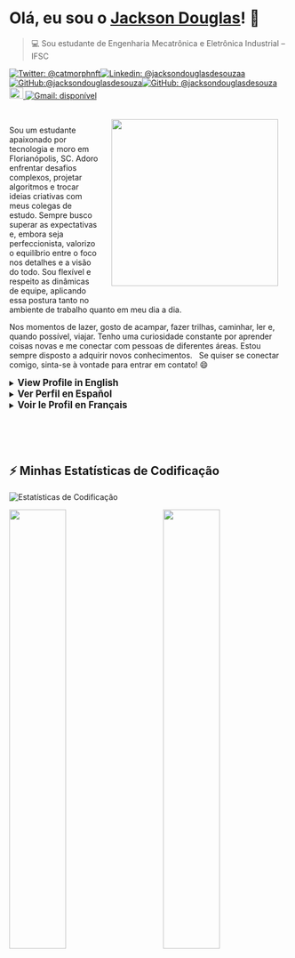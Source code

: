 # Olá, eu sou o [Jackson Douglas](https://availchet.github.io)! 👋

> 💻 Sou estudante de Engenharia Mecatrônica e Eletrônica Industrial – IFSC

<p><a href="https://twitter.com/catmorphnft"><img src="https://img.shields.io/twitter/follow/catmorphnft?style=social" alt="Twitter: @catmorphnft"></a><a href="https://www.linkedin.com/in/jacksondouglasdesouzaa"><img src="https://img.shields.io/badge/-jackson%20Douglas-blue?style=flat-square&amp;logo=Linkedin&amp;logoColor=white&amp;link=https://www.linkedin.com/in/jacksondouglasdesouzaa/" alt="Linkedin: @jacksondouglasdesouzaa">
</a><a href="https://github.com/jacksondouglasdesouza"><img src="https://img.shields.io/github/followers/jacksondouglasdesouza?label=follow&amp;style=social" alt="GitHub:@jacksondouglasdesouza"></a><a href="https://github.com/jacksondouglasdesouza"><img src="https://img.shields.io/github/followers/jacksondouglasdesouza?label=follow&amp;style=social" alt="GitHub: @jacksondouglasdesouza"></a><a href="https://dev.to/jacksondouglasdesouzaa"><img src="https://d2fltix0v2e0sb.cloudfront.net/dev-badge.svg" alt="Perfil DEV de jacksondouglasdesouzaa" height="20" width="25">
</a><a href="mailto:jacksondouglasdesouza@gmail.com"><img src="https://img.shields.io/badge/Gmail-jacksondouglasdesouza-red" alt="Gmail: disponível"></a>

<!-- -->

<div align="left">

<img src="https://github.com/user-attachments/assets/29d9766d-13ee-45c7-922e-30033db648d9" width="300" align="right" style="padding: 20px;">
&nbsp;

Sou um estudante apaixonado por tecnologia e moro em Florianópolis, SC. Adoro enfrentar desafios complexos, projetar algoritmos e trocar ideias criativas com meus colegas de estudo. Sempre busco superar as expectativas e, embora seja perfeccionista, valorizo o equilíbrio entre o foco nos detalhes e a visão do todo. Sou flexível e respeito as dinâmicas de equipe, aplicando essa postura tanto no ambiente de trabalho quanto em meu dia a dia.

Nos momentos de lazer, gosto de acampar, fazer trilhas, caminhar, ler e, quando possível, viajar. Tenho uma curiosidade constante por aprender coisas novas e me conectar com pessoas de diferentes áreas. Estou sempre disposto a adquirir novos conhecimentos.
&nbsp;
Se quiser se conectar comigo, sinta-se à vontade para entrar em contato! 😄

<details>
  <summary><strong style="font-size: larger;">View Profile in English</strong></summary>

**Hello! I’m Jackson Douglas! 👋**

💻 I’m a student of Systems Analysis and Development – PUCPR

I live in Florianópolis, SC, and have a passion for technology. I enjoy tackling challenging problems, designing algorithms, and discussing creative ideas with my study peers. I always strive to exceed expectations, and although I am a perfectionist, I value the balance between focusing on details and seeing the bigger picture. I’m flexible and respect team dynamics, applying this approach both in the workplace and in my daily life.

In my free time, I like camping, hiking, walking, reading, and when possible, traveling. I have a constant curiosity for learning new things and connecting with people from different fields. I’m always eager to acquire new knowledge.

Feel free to connect with me if you’d like! 😄

</details>

<!-- -->

<details>
  <summary><strong style="font-size: larger;">Ver Perfil en Español</strong></summary>

**¡Hola! Soy Jackson Douglas! 👋**

💻 Soy estudiante de Análisis y Desarrollo de Sistemas – PUCPR

Vivo en Florianópolis, SC, y tengo una gran pasión por la tecnología. Disfruto enfrentar problemas desafiantes, diseñar algoritmos y discutir ideas creativas con mis compañeros de estudio. Siempre me esfuerzo por superar las expectativas, y aunque soy perfeccionista, valoro el equilibrio entre enfocarme en los detalles y ver el panorama general. Soy flexible y respeto la dinámica de equipo, aplicando este enfoque tanto en el lugar de trabajo como en mi vida diaria.

En mi tiempo libre, me gusta acampar, hacer senderismo, caminar, leer y, cuando es posible, viajar. Tengo una curiosidad constante por aprender cosas nuevas y conectar con personas de diferentes campos. Siempre estoy ansioso por adquirir nuevos conocimientos.

¡No dudes en conectar conmigo si lo deseas! 😄

</details>

<!-- -->

<details>
  <summary><strong style="font-size: larger;">Voir le Profil en Français</strong></summary>

**Bonjour ! Je suis Jackson Douglas ! 👋**

💻 Je suis étudiant en Analyse et Développement de Systèmes – PUCPR

Je vis à Florianópolis, SC, et je suis passionné par la technologie. J’aime relever des défis, concevoir des algorithmes et discuter d’idées créatives avec mes camarades d’études. Je m’efforce toujours de dépasser les attentes, et bien que je sois perfectionniste, je valorise l’équilibre entre le souci du détail et la vision d’ensemble. Je suis flexible et respecte la dynamique de l’équipe, en appliquant cette approche tant au travail que dans ma vie quotidienne.

Pendant mon temps libre, j’aime faire du camping, de la randonnée, me promener, lire et, quand c’est possible, voyager. J’ai une curiosité constante pour apprendre de nouvelles choses et me connecter avec des personnes de différents horizons. Je suis toujours avide d’acquérir de nouvelles connaissances.

N’hésitez pas à me contacter si vous le souhaitez ! 😄

</details>

</div>

&nbsp;  
&nbsp;  
&nbsp;

## ⚡ Minhas Estatísticas de Codificação

![Estatísticas de Codificação](https://wakatime.com/share/@4d49077a-9d71-434c-91af-d92b4b049650/e3d21da4-7a6b-4d5d-aa28-d665edabb95e.svg)

<div>
<img src="https://wakatime.com/share/@4d49077a-9d71-434c-91af-d92b4b049650/0d294d9d-600b-4ba7-b06a-fe57c23d232a.svg" width="45%">
<img src="https://wakatime.com/share/@4d49077a-9d71-434c-91af-d92b4b049650/2dd28947-eab3-4c0f-98a0-82e0419c91df.svg" width="45%" align="right">  
</div>

